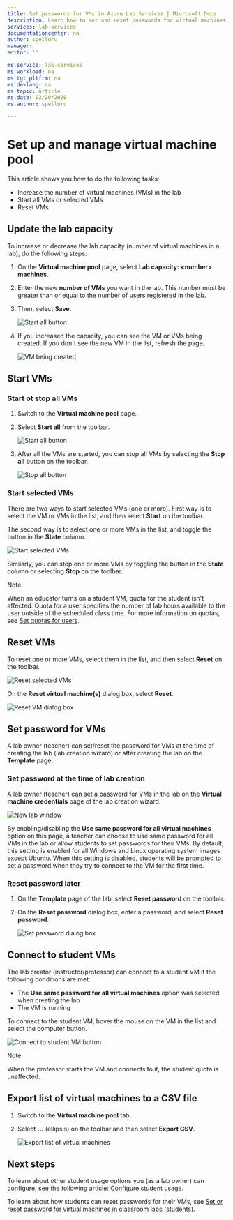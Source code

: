 ```yaml
---
title: Set passwords for VMs in Azure Lab Services | Microsoft Docs
description: Learn how to set and reset passwords for virtual machines (VMs) in classroom labs of Azure Lab Services. 
services: lab-services
documentationcenter: na
author: spelluru
manager: 
editor: ''

ms.service: lab-services
ms.workload: na
ms.tgt_pltfrm: na
ms.devlang: na
ms.topic: article
ms.date: 02/20/2020
ms.author: spelluru

---
```

# Set up and manage virtual machine pool 
This article shows you how to do the following tasks:

- Increase the number of virtual machines (VMs) in the lab
- Start all VMs or selected VMs 
- Reset VMs

## Update the lab capacity
To increase or decrease the lab capacity (number of virtual machines in a lab), do the following steps:

1. On the **Virtual machine pool** page, select **Lab capacity: &lt;number&gt; machines**.
2. Enter the new **number of VMs** you want in the lab. This number must be greater than or equal to the number of users registered in the lab. 
3. Then, select **Save**. 

    ![Start all button](../media/how-to-set-virtual-machine-passwords/number-of-vms-in-lab.png)
4. If you increased the capacity, you can see the VM or VMs being created. If you don't see the new VM in the list, refresh the page. 

    ![VM being created](../media/how-to-set-virtual-machine-passwords/vm-being-created.png)

## Start VMs

### Start ot stop all VMs
1. Switch to the **Virtual machine pool** page. 
2. Select **Start all** from the toolbar. 

    ![Start all button](../media/how-to-set-virtual-machine-passwords/start-all-vms-button.png)
3. After all the VMs are started, you can stop all VMs by selecting the **Stop all** button on the toolbar. 

    ![Stop all button](../media/how-to-set-virtual-machine-passwords/stop-all-vms-button.png)

### Start selected VMs
There are two ways to start selected VMs (one or more). First way is to select the VM or VMs in the list, and then select **Start** on the toolbar. 

The second way is to select one or more VMs in the list, and toggle the button in the **State** column. 

![Start selected VMs](../media/how-to-set-virtual-machine-passwords/start-selected-vms.png)

Similarly, you can stop one or more VMs by toggling the button in the **State** column or selecting **Stop** on the toolbar. 

> [!NOTE]
> When an educator turns on a student VM, quota for the student isn't affected. Quota for a user specifies the number of lab hours available to the user outside of the scheduled class time. For more information on quotas, see [Set quotas for users](how-to-configure-student-usage.md?#set-quotas-for-users).

## Reset VMs
To reset one or more VMs, select them in the list, and then select **Reset** on the toolbar. 

![Reset selected VMs](../media/how-to-set-virtual-machine-passwords/reset-vm-button.png)

On the **Reset virtual machine(s)** dialog box, select **Reset**. 

![Reset VM dialog box](../media/how-to-set-virtual-machine-passwords/reset-vms-dialog.png)



## Set password for VMs
A lab owner (teacher) can set/reset the password for VMs at the time of creating the lab (lab creation wizard) or after creating the lab on the **Template** page. 

### Set password at the time of lab creation
A lab owner (teacher) can set a password for VMs in the lab on the **Virtual machine credentials** page of the lab creation wizard.

![New lab window](../media/tutorial-setup-classroom-lab/virtual-machine-credentials.png)

By enabling/disabling the **Use same password for all virtual machines** option on this page, a teacher can choose to use same password for all VMs in the lab or allow students to set passwords for their VMs. By default, this setting is enabled for all Windows and Linux operating system images except Ubuntu. When this setting is disabled, students will be prompted to set a password when they try to connect to the VM for the first time. 

### Reset password later

1. On the **Template** page of the lab, select **Reset password** on the toolbar. 
1. On the **Reset password** dialog box, enter a password, and select **Reset password**.
    
    ![Set password dialog box](../media/how-to-set-virtual-machine-passwords/set-password.png)

## Connect to student VMs
The lab creator (instructor/professor) can connect to a student VM if the following conditions are met: 

- The **Use same password for all virtual machines** option was selected when creating the lab
- The VM is running 

 To connect to the student VM, hover the mouse on the VM in the list and select the computer button.  

![Connect to student VM button](../media/how-to-set-virtual-machine-passwords/connect-student-vm.png)

> [!NOTE]
> When the professor starts the VM and connects to it, the student quota is unaffected. 

## Export list of virtual machines to a CSV file

1. Switch to the **Virtual machine pool** tab.
2. Select **...** (ellipsis) on the toolbar and then select **Export CSV**. 

    ![Export list of virtual machines](../media/how-to-export-users-virtual-machines-csv/virtual-machines-export-csv.png)

## Next steps
To learn about other student usage options you (as a lab owner) can configure, see the following article: [Configure student usage](how-to-configure-student-usage.md).

To learn about how students can reset passwords for their VMs, see [Set or reset password for virtual machines in classroom labs (students)](how-to-set-virtual-machine-passwords-student.md).